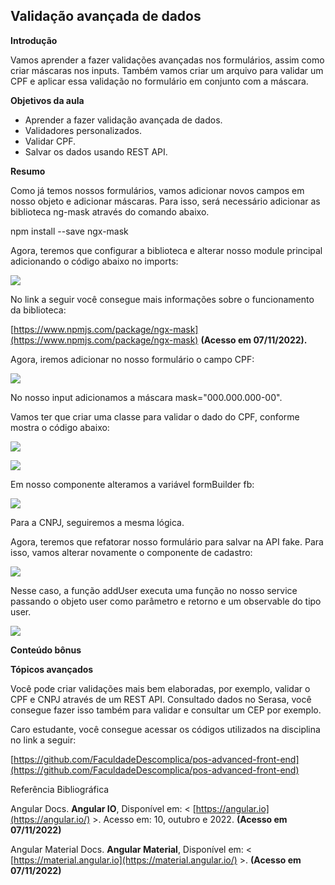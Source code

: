 ## Validação avançada de dados

**Introdução**

Vamos aprender a fazer validações avançadas nos formulários, assim como criar máscaras nos inputs. Também vamos criar um arquivo para validar um CPF e aplicar essa validação no formulário em conjunto com a máscara.

**Objetivos da aula**

-   Aprender a fazer validação avançada de dados.
-   Validadores personalizados.
-   Validar CPF.
-   Salvar os dados usando REST API.

**Resumo**

Como já temos nossos formulários, vamos adicionar novos campos em nosso objeto e adicionar máscaras. Para isso, será necessário adicionar as biblioteca ng-mask através do comando abaixo.

npm install --save ngx-mask

Agora, teremos que configurar a biblioteca e alterar nosso module principal adicionando o código abaixo no imports:

![](https://paperx-dex-assets.s3.sa-east-1.amazonaws.com/images/1671809524841-jhVoZKf43W.png)

No link a seguir você consegue mais informações sobre o funcionamento da biblioteca:

[https://www.npmjs.com/package/ngx-mask](https://www.npmjs.com/package/ngx-mask) **(Acesso em 07/11/2022).**

Agora, iremos adicionar no nosso formulário o campo CPF:

![](https://paperx-dex-assets.s3.sa-east-1.amazonaws.com/images/1671809567321-2dxPOTfNYi.png)

No nosso input adicionamos a máscara mask="000.000.000-00".

Vamos ter que criar uma classe para validar o dado do CPF, conforme mostra o código abaixo:

![](https://paperx-dex-assets.s3.sa-east-1.amazonaws.com/images/1671809615670-4YJhDuSOvU.png)

![](https://paperx-dex-assets.s3.sa-east-1.amazonaws.com/images/1671809639536-OyAKz33yVV.png)

Em nosso componente alteramos a variável formBuilder fb:

![](https://paperx-dex-assets.s3.sa-east-1.amazonaws.com/images/1671809733527-qNldmlwPLz.png)

Para a CNPJ, seguiremos a mesma lógica.

Agora, teremos que refatorar nosso formulário para salvar na API fake. Para isso, vamos alterar novamente o componente de cadastro:

![](https://paperx-dex-assets.s3.sa-east-1.amazonaws.com/images/1671809699865-43L81W9zTL.png)

  
Nesse caso, a função addUser executa uma função no nosso service passando o objeto user como parâmetro e retorno e um observable do tipo user.

![](https://paperx-dex-assets.s3.sa-east-1.amazonaws.com/images/1671809825321-1FV2OmYO2N.png)

**Conteúdo bônus**

**Tópicos avançados**

Você pode criar validações mais bem elaboradas, por exemplo, validar o CPF e CNPJ através de um REST API. Consultado dados no Serasa, você consegue fazer isso também para validar e consultar um CEP por exemplo.

Caro estudante, você consegue acessar os códigos utilizados na disciplina no link a seguir:

[https://github.com/FaculdadeDescomplica/pos-advanced-front-end](https://github.com/FaculdadeDescomplica/pos-advanced-front-end)

  
Referência Bibliográfica

Angular Docs. **Angular IO**, Disponível em: < [https://angular.io](https://angular.io/) >. Acesso em: 10, outubro e 2022. **(Acesso em 07/11/2022)**

Angular Material Docs. **Angular Material**, Disponível em: < [https://material.angular.io](https://material.angular.io/) >. **(Acesso em 07/11/2022)**